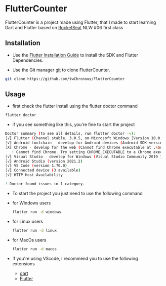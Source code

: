 # FlutterCounter

FlutterCounter is a project made using Flutter, that I made to start learning Dart and Flutter based on [RocketSeat](https://www.rocketseat.com.br/) NLW #06 first class 

## Installation

- Use the [Flutter Installation Guide](https://docs.flutter.dev/get-started/install) to install the SDK and Flutter Dependencies.

- Use the Git manager [git](https://git-scm.com/downloads) to clone FlutterCounter.

```bash
git clone https://github.com/twChronous/FlutterCounter
```

## Usage

- first check the flutter install using the flutter doctor command
```bash
flutter doctor
```
- if you see something like this, you're fine to start the project

```bash
Doctor summary (to see all details, run flutter doctor -v):
[√] Flutter (Channel stable, 3.0.5, on Microsoft Windows [Version 10.0.22000.832], locale en-GB)
[√] Android toolchain - develop for Android devices (Android SDK version 33.0.0)
[X] Chrome - develop for the web (Cannot find Chrome executable at .\Google\Chrome\Application\chrome.exe)
   ! Cannot find Chrome. Try setting CHROME_EXECUTABLE to a Chrome executable.
[√] Visual Studio - develop for Windows (Visual Studio Community 2019 16.11.15)
[√] Android Studio (version 2021.2)
[√] VS Code (version 1.70.0)
[√] Connected device (3 available)
[√] HTTP Host Availability

! Doctor found issues in 1 category.
````

- To start the project you just need to use the following command

- for Windows users
  ```bash
  flutter run -d windows
  ```
- for Linux users
  ```bash
  flutter run -d linux
  ```
 - for MacOs users
   ```bash
   flutter run -d macos
   ```

- If you're using VScode, I recommend you to use the following extensions

    - [dart](https://marketplace.visualstudio.com/items?itemName=Dart-Code.dart-code)
    - [Flutter](https://marketplace.visualstudio.com/items?itemName=Dart-Code.flutter)
